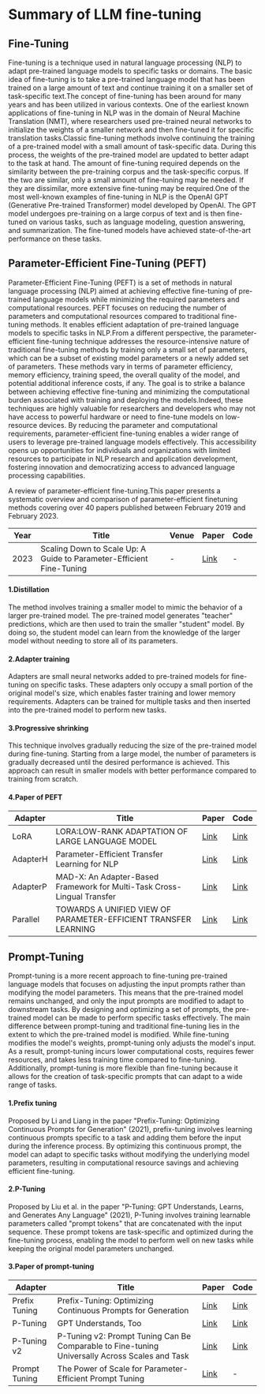 # Summary of LLM fine-tuning
## Fine-Tuning
Fine-tuning is a technique used in natural language processing (NLP) to adapt pre-trained language models to specific tasks or domains. The basic idea of fine-tuning is to take a pre-trained 
language model that has been trained on a large amount of text and continue training it on a smaller set of task-specific text.The concept of fine-tuning has been around for many years and 
has been utilized in various contexts. One of the earliest known applications of fine-tuning in NLP was in the domain of Neural Machine Translation (NMT), where researchers used pre-trained 
neural networks to initialize the weights of a smaller network and then fine-tuned it for specific translation tasks.Classic fine-tuning methods involve continuing the training of a pre-trained 
model with a small amount of task-specific data. During this process, the weights of the pre-trained model are updated to better adapt to the task at hand. The amount of fine-tuning required 
depends on the similarity between the pre-training corpus and the task-specific corpus. If the two are similar, only a small amount of fine-tuning may be needed. If they are dissimilar, more 
extensive fine-tuning may be required.One of the most well-known examples of fine-tuning in NLP is the OpenAI GPT (Generative Pre-trained Transformer) model developed by OpenAI. The GPT model 
undergoes pre-training on a large corpus of text and is then fine-tuned on various tasks, such as language modeling, question answering, and summarization. The fine-tuned models have achieved 
state-of-the-art performance on these tasks.

## Parameter-Efficient Fine-Tuning (PEFT)
Parameter-Efficient Fine-Tuning (PEFT) is a set of methods in natural language processing (NLP) aimed at achieving effective fine-tuning of pre-trained language models while minimizing the 
required parameters and computational resources. PEFT focuses on reducing the number of parameters and computational resources compared to traditional fine-tuning methods. It enables efficient 
adaptation of pre-trained language models to specific tasks in NLP.From a different perspective, the parameter-efficient fine-tuning technique addresses the resource-intensive nature of traditional 
fine-tuning methods by training only a small set of parameters, which can be a subset of existing model parameters or a newly added set of parameters. These methods vary in terms of parameter 
efficiency, memory efficiency, training speed, the overall quality of the model, and potential additional inference costs, if any. The goal is to strike a balance between achieving effective 
fine-tuning and minimizing the computational burden associated with training and deploying the models.Indeed, these techniques are highly valuable for researchers and developers who may not have 
access to powerful hardware or need to fine-tune models on low-resource devices. By reducing the parameter and computational requirements, parameter-efficient fine-tuning enables a wider range of 
users to leverage pre-trained language models effectively. This accessibility opens up opportunities for individuals and organizations with limited resources to participate in NLP research and 
application development, fostering innovation and democratizing access to advanced language processing capabilities.

A review of parameter-efficient fine-tuning.This paper presents a systematic overview and comparison of parameter-efficient finetuning methods covering over 40 papers published between February 2019 
and February 2023.

| Year | Title                                                                 | Venue | Paper                                      | Code |
|------|-----------------------------------------------------------------------|-------|--------------------------------------------|------|
| 2023 | Scaling Down to Scale Up: A Guide to Parameter-Efficient Fine-Tuning  | -     | [Link](https://arxiv.org/abs/2303.15647)   | -    |

#### 1.Distillation
The method involves training a smaller model to mimic the behavior of a larger pre-trained model. The pre-trained model generates "teacher" predictions, which are then used to train the smaller "student" 
model. By doing so, the student model can learn from the knowledge of the larger model without needing to store all of its parameters.
#### 2.Adapter training
Adapters are small neural networks added to pre-trained models for fine-tuning on specific tasks. These adapters only occupy a small portion of the original model's size, which enables faster training and
lower memory requirements. Adapters can be trained for multiple tasks and then inserted into the pre-trained model to perform new tasks.
#### 3.Progressive shrinking
This technique involves gradually reducing the size of the pre-trained model during fine-tuning. Starting from a large model, the number of parameters is gradually decreased until the desired performance 
is achieved. This approach can result in smaller models with better performance compared to training from scratch.

#### 4.Paper of PEFT
| Adapter       | Title                                                                                          | Paper                                              | Code                                                             |
|---------------|------------------------------------------------------------------------------------------------|----------------------------------------------------|------------------------------------------------------------------|
| LoRA          | LORA:LOW-RANK ADAPTATION OF LARGE LANGUAGE MODEL                                               | [Link](https://arxiv.org/pdf/2106.09685.pdf)       | [Link](https://github.com/microsoft/LoRA)                        |
| AdapterH      | Parameter-Efficient Transfer Learning for NLP                                                  | [Link](https://arxiv.org/pdf/1902.00751.pdf)       | [Link](https://github.com/google-research/adapter-bert)          |
| AdapterP      | MAD-X: An Adapter-Based Framework for Multi-Task Cross-Lingual Transfer                        | [Link](https://arxiv.org/pdf/2005.00052.pdf)       | [Link](https://adapterhub.ml/)                                   |
| Parallel      | TOWARDS A UNIFIED VIEW OF PARAMETER-EFFICIENT TRANSFER LEARNING                                | [Link](https://arxiv.org/pdf/2110.04366.pdf)       | [Link](https://github.com/jxhe/unify-parameter-efficient-tuning) |


## Prompt-Tuning
Prompt-tuning is a more recent approach to fine-tuning pre-trained language models that focuses on adjusting the input prompts rather than modifying the model parameters. This means that the pre-trained model 
remains unchanged, and only the input prompts are modified to adapt to downstream tasks. By designing and optimizing a set of prompts, the pre-trained model can be made to perform specific tasks effectively.
The main difference between prompt-tuning and traditional fine-tuning lies in the extent to which the pre-trained model is modified. While fine-tuning modifies the model's weights, prompt-tuning only adjusts 
the model's input. As a result, prompt-tuning incurs lower computational costs, requires fewer resources, and takes less training time compared to fine-tuning. Additionally, prompt-tuning is more flexible than 
fine-tuning because it allows for the creation of task-specific prompts that can adapt to a wide range of tasks.
#### 1.Prefix tuning
Proposed by Li and Liang in the paper "Prefix-Tuning: Optimizing Continuous Prompts for Generation" (2021), prefix-tuning involves learning continuous prompts specific to a task and adding them before the input 
during the inference process. By optimizing this continuous prompt, the model can adapt to specific tasks without modifying the underlying model parameters, resulting in computational resource savings and achieving 
efficient fine-tuning.
#### 2.P-Tuning
Proposed by Liu et al. in the paper "P-Tuning: GPT Understands, Learns, and Generates Any Language" (2021), P-Tuning involves training learnable parameters called "prompt tokens" that are concatenated with the input 
sequence. These prompt tokens are task-specific and optimized during the fine-tuning process, enabling the model to perform well on new tasks while keeping the original model parameters unchanged.

#### 3.Paper of prompt-tuning
| Adapter       | Title                                                                                          | Paper                                              | Code                                                             |
|---------------|------------------------------------------------------------------------------------------------|----------------------------------------------------|------------------------------------------------------------------|
| Prefix Tuning | Prefix-Tuning: Optimizing Continuous Prompts for Generation                                    | [Link](https://aclanthology.org/2021.acl-long.353/) | [Link](https://github.com/XiangLi1999/PrefixTuning)              |
| P-Tuning      | GPT Understands, Too                                                                           | [Link](https://arxiv.org/pdf/2103.10385.pdf)       | [Link](https://github.com/THUDM/P-tuning)                        |
| P-Tuning v2   | P-Tuning v2: Prompt Tuning Can Be Comparable to Fine-tuning Universally Across Scales and Task | [Link](https://arxiv.org/pdf/2110.07602.pdf)       | [Link](https://github.com/THUDM/P-tuning-v2)                     |
| Prompt Tuning | The Power of Scale for Parameter-Efficient Prompt Tuning                                       | [Link](https://arxiv.org/pdf/2104.08691.pdf)       | -                                                                |
